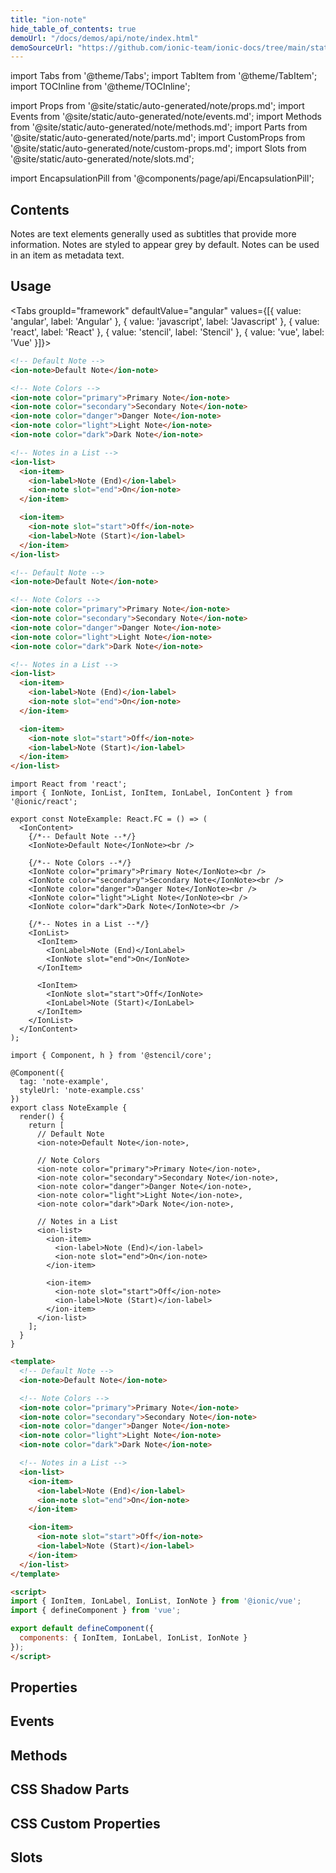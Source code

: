 ```yaml
---
title: "ion-note"
hide_table_of_contents: true
demoUrl: "/docs/demos/api/note/index.html"
demoSourceUrl: "https://github.com/ionic-team/ionic-docs/tree/main/static/demos/api/note/index.html"
---
```

import Tabs from '@theme/Tabs';
import TabItem from '@theme/TabItem';
import TOCInline from '@theme/TOCInline';

import Props from '@site/static/auto-generated/note/props.md';
import Events from '@site/static/auto-generated/note/events.md';
import Methods from '@site/static/auto-generated/note/methods.md';
import Parts from '@site/static/auto-generated/note/parts.md';
import CustomProps from '@site/static/auto-generated/note/custom-props.md';
import Slots from '@site/static/auto-generated/note/slots.md';

<head>
  <title>ion-note: Note Text Elements for iOS and Android Ionic Apps</title>
  <meta name="description" content="ion-notes are text elements generally used as subtitles that provide more information. Learn how notes can be used and styled on iOS and Android Ionic apps." />
</head>

import EncapsulationPill from '@components/page/api/EncapsulationPill';

<EncapsulationPill type="shadow" />

<h2 className="table-of-contents__title">Contents</h2>

<TOCInline
  toc={toc}
  maxHeadingLevel={2}
/>



Notes are text elements generally used as subtitles that provide more information. Notes are styled to appear grey by default. Notes can be used in an item as metadata text.




## Usage

<Tabs groupId="framework" defaultValue="angular" values={[{ value: 'angular', label: 'Angular' }, { value: 'javascript', label: 'Javascript' }, { value: 'react', label: 'React' }, { value: 'stencil', label: 'Stencil' }, { value: 'vue', label: 'Vue' }]}>

<TabItem value="angular">

```html
<!-- Default Note -->
<ion-note>Default Note</ion-note>

<!-- Note Colors -->
<ion-note color="primary">Primary Note</ion-note>
<ion-note color="secondary">Secondary Note</ion-note>
<ion-note color="danger">Danger Note</ion-note>
<ion-note color="light">Light Note</ion-note>
<ion-note color="dark">Dark Note</ion-note>

<!-- Notes in a List -->
<ion-list>
  <ion-item>
    <ion-label>Note (End)</ion-label>
    <ion-note slot="end">On</ion-note>
  </ion-item>

  <ion-item>
    <ion-note slot="start">Off</ion-note>
    <ion-label>Note (Start)</ion-label>
  </ion-item>
</ion-list>
```


</TabItem>


<TabItem value="javascript">

```html
<!-- Default Note -->
<ion-note>Default Note</ion-note>

<!-- Note Colors -->
<ion-note color="primary">Primary Note</ion-note>
<ion-note color="secondary">Secondary Note</ion-note>
<ion-note color="danger">Danger Note</ion-note>
<ion-note color="light">Light Note</ion-note>
<ion-note color="dark">Dark Note</ion-note>

<!-- Notes in a List -->
<ion-list>
  <ion-item>
    <ion-label>Note (End)</ion-label>
    <ion-note slot="end">On</ion-note>
  </ion-item>

  <ion-item>
    <ion-note slot="start">Off</ion-note>
    <ion-label>Note (Start)</ion-label>
  </ion-item>
</ion-list>
```


</TabItem>


<TabItem value="react">

```tsx
import React from 'react';
import { IonNote, IonList, IonItem, IonLabel, IonContent } from '@ionic/react';

export const NoteExample: React.FC = () => (
  <IonContent>
    {/*-- Default Note --*/}
    <IonNote>Default Note</IonNote><br />

    {/*-- Note Colors --*/}
    <IonNote color="primary">Primary Note</IonNote><br />
    <IonNote color="secondary">Secondary Note</IonNote><br />
    <IonNote color="danger">Danger Note</IonNote><br />
    <IonNote color="light">Light Note</IonNote><br />
    <IonNote color="dark">Dark Note</IonNote><br />

    {/*-- Notes in a List --*/}
    <IonList>
      <IonItem>
        <IonLabel>Note (End)</IonLabel>
        <IonNote slot="end">On</IonNote>
      </IonItem>

      <IonItem>
        <IonNote slot="start">Off</IonNote>
        <IonLabel>Note (Start)</IonLabel>
      </IonItem>
    </IonList>
  </IonContent>
);
```

</TabItem>


<TabItem value="stencil">

```tsx
import { Component, h } from '@stencil/core';

@Component({
  tag: 'note-example',
  styleUrl: 'note-example.css'
})
export class NoteExample {
  render() {
    return [
      // Default Note
      <ion-note>Default Note</ion-note>,

      // Note Colors
      <ion-note color="primary">Primary Note</ion-note>,
      <ion-note color="secondary">Secondary Note</ion-note>,
      <ion-note color="danger">Danger Note</ion-note>,
      <ion-note color="light">Light Note</ion-note>,
      <ion-note color="dark">Dark Note</ion-note>,

      // Notes in a List
      <ion-list>
        <ion-item>
          <ion-label>Note (End)</ion-label>
          <ion-note slot="end">On</ion-note>
        </ion-item>

        <ion-item>
          <ion-note slot="start">Off</ion-note>
          <ion-label>Note (Start)</ion-label>
        </ion-item>
      </ion-list>
    ];
  }
}
```


</TabItem>


<TabItem value="vue">

```html
<template>
  <!-- Default Note -->
  <ion-note>Default Note</ion-note>

  <!-- Note Colors -->
  <ion-note color="primary">Primary Note</ion-note>
  <ion-note color="secondary">Secondary Note</ion-note>
  <ion-note color="danger">Danger Note</ion-note>
  <ion-note color="light">Light Note</ion-note>
  <ion-note color="dark">Dark Note</ion-note>

  <!-- Notes in a List -->
  <ion-list>
    <ion-item>
      <ion-label>Note (End)</ion-label>
      <ion-note slot="end">On</ion-note>
    </ion-item>

    <ion-item>
      <ion-note slot="start">Off</ion-note>
      <ion-label>Note (Start)</ion-label>
    </ion-item>
  </ion-list>
</template>

<script>
import { IonItem, IonLabel, IonList, IonNote } from '@ionic/vue';
import { defineComponent } from 'vue';

export default defineComponent({
  components: { IonItem, IonLabel, IonList, IonNote }
});
</script>
```


</TabItem>

</Tabs>

## Properties
<Props />

## Events
<Events />

## Methods
<Methods />

## CSS Shadow Parts
<Parts />

## CSS Custom Properties
<CustomProps />

## Slots
<Slots />